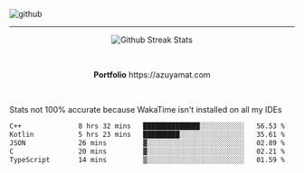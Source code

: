 ![github](https://media.discordapp.net/attachments/881363147364118528/1142610121697021952/background.png?width=1000&height=300)<br>
___
<p align="center">
  <img alt="Github Streak Stats" src="https://streak-stats.demolab.com?user=Azuyamat&theme=transparent&hide_border=true"/>
</p><br>
<p align="center">
      <strong>Portfolio</strong> https://azuyamat.com
</p><br>

Stats not 100% accurate because WakaTime isn't installed on all my IDEs
<!--START_SECTION:waka-->

```txt
C++              8 hrs 32 mins   ██████████████░░░░░░░░░░░   56.53 %
Kotlin           5 hrs 23 mins   █████████░░░░░░░░░░░░░░░░   35.61 %
JSON             26 mins         ▓░░░░░░░░░░░░░░░░░░░░░░░░   02.89 %
C                20 mins         ▓░░░░░░░░░░░░░░░░░░░░░░░░   02.21 %
TypeScript       14 mins         ▒░░░░░░░░░░░░░░░░░░░░░░░░   01.59 %
```

<!--END_SECTION:waka-->
